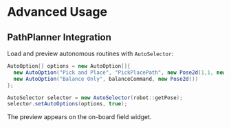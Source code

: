 # Advanced Usage

## PathPlanner Integration
Load and preview autonomous routines with `AutoSelector`:

```java
AutoOption[] options = new AutoOption[]{
  new AutoOption("Pick and Place", "PickPlacePath", new Pose2d(1,1, new Rotation2d())),
  new AutoOption("Balance Only", balanceCommand, new Pose2d())
};

AutoSelector selector = new AutoSelector(robot::getPose);
selector.setAutoOptions(options, true);
```

The preview appears on the on-board field widget.
